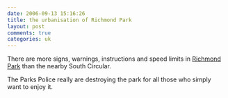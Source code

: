 ```yaml
---
date: 2006-09-13 15:16:26
title: the urbanisation of Richmond Park
layout: post
comments: true
categories: uk
---
```

There are more signs, warnings, instructions and speed limits in
[Richmond Park](http://www.royalparks.gov.uk/parks/richmond_park/) than
the nearby South Circular.

The Parks Police really are destroying the park for all those who simply
want to enjoy it.
